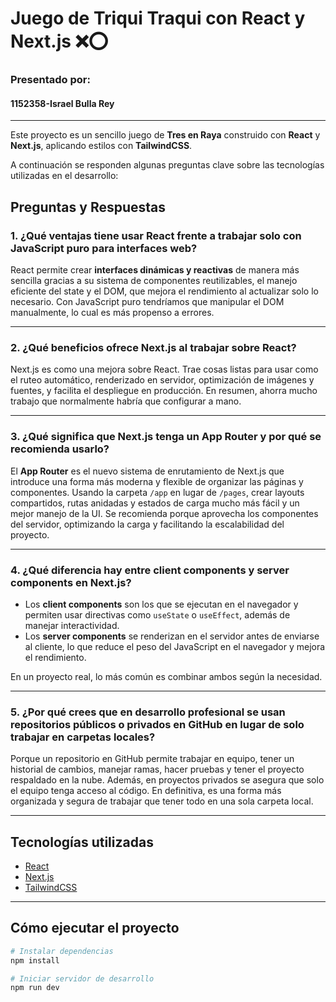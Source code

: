 # Juego de Triqui Traqui con React y Next.js  ❌⭕ 

### Presentado por:
#### 1152358-Israel Bulla Rey

---

Este proyecto es un sencillo juego de **Tres en Raya** construido con **React** y **Next.js**, aplicando estilos con **TailwindCSS**.  

A continuación se responden algunas preguntas clave sobre las tecnologías utilizadas en el desarrollo:

## Preguntas y Respuestas  

### 1. ¿Qué ventajas tiene usar React frente a trabajar solo con JavaScript puro para interfaces web?
React permite crear **interfaces dinámicas y reactivas** de manera más sencilla gracias a su sistema de componentes reutilizables, el manejo eficiente del state y el DOM, que mejora el rendimiento al actualizar solo lo necesario. Con JavaScript puro tendríamos que manipular el DOM manualmente, lo cual es más propenso a errores.  

---

### 2. ¿Qué beneficios ofrece Next.js al trabajar sobre React?
Next.js es como una mejora sobre React. Trae cosas listas para usar como el ruteo automático, renderizado en servidor, optimización de imágenes y fuentes, y facilita el despliegue en producción. En resumen, ahorra mucho trabajo que normalmente habría que configurar a mano.

---

### 3. ¿Qué significa que Next.js tenga un App Router y por qué se recomienda usarlo?
El **App Router** es el nuevo sistema de enrutamiento de Next.js que introduce una forma más moderna y flexible de organizar las páginas y componentes. Usando la carpeta `/app` en lugar de `/pages`, crear layouts compartidos, rutas anidadas y estados de carga mucho más fácil y un mejor manejo de la UI. Se recomienda porque aprovecha los componentes del servidor, optimizando la carga y facilitando la escalabilidad del proyecto.  

---

### 4. ¿Qué diferencia hay entre client components y server components en Next.js?
- Los **client components** son los que se ejecutan en el navegador y permiten usar directivas como `useState` o `useEffect`, además de manejar interactividad.  
- Los **server components** se renderizan en el servidor antes de enviarse al cliente, lo que reduce el peso del JavaScript en el navegador y mejora el rendimiento.  

En un proyecto real, lo más común es combinar ambos según la necesidad.  

---

### 5. ¿Por qué crees que en desarrollo profesional se usan repositorios públicos o privados en GitHub en lugar de solo trabajar en carpetas locales?
Porque un repositorio en GitHub permite trabajar en equipo, tener un historial de cambios, manejar ramas, hacer pruebas y tener el proyecto respaldado en la nube. Además, en proyectos privados se asegura que solo el equipo tenga acceso al código. En definitiva, es una forma más organizada y segura de trabajar que tener todo en una sola carpeta local.  

---

## Tecnologías utilizadas
- [React](https://react.dev/)  
- [Next.js](https://nextjs.org/)  
- [TailwindCSS](https://tailwindcss.com/)  

---

## Cómo ejecutar el proyecto
```bash
# Instalar dependencias
npm install

# Iniciar servidor de desarrollo
npm run dev